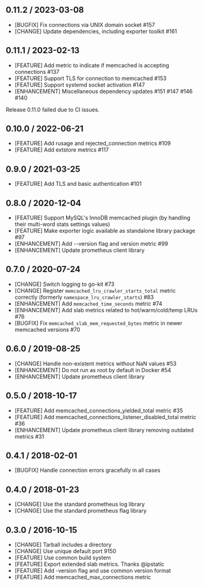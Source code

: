 ## 0.11.2 / 2023-03-08

* [BUGFIX] Fix connections via UNIX domain socket #157
* [CHANGE] Update dependencies, including exporter toolkit #161

## 0.11.1 / 2023-02-13

* [FEATURE] Add metric to indicate if memcached is accepting connections #137
* [FEATURE] Support TLS for connection to memcached #153
* [FEATURE] Support systemd socket activation #147
* [ENHANCEMENT] Miscellaneous dependency updates #151 #147 #146 #140

Release 0.11.0 failed due to CI issues.

## 0.10.0 / 2022-06-21

* [FEATURE] Add rusage and rejected_connection metrics #109
* [FEATURE] Add extstore metrics #117

## 0.9.0 / 2021-03-25

* [FEATURE] Add TLS and basic authentication #101

## 0.8.0 / 2020-12-04

* [FEATURE] Support MySQL's InnoDB memcached plugin (by handling their multi-word stats settings values)
* [FEATURE] Make exporter logic available as standalone library package #97
* [ENHANCEMENT] Add --version flag and version metric #99
* [ENHANCEMENT] Update prometheus client library

## 0.7.0 / 2020-07-24

* [CHANGE] Switch logging to go-kit #73
* [CHANGE] Register `memcached_lru_crawler_starts_total` metric correctly (formerly `namespace_lru_crawler_starts`) #83
* [ENHANCEMENT] Add `memcached_time_seconds` metric #74
* [ENHANCEMENT] Add slab metrics related to hot/warm/cold/temp LRUs #76
* [BUGFIX] Fix `memcached_slab_mem_requested_bytes` metric in newer memcached versions #70

## 0.6.0 / 2019-08-25

* [CHANGE] Handle non-existent metrics without NaN values #53
* [ENHANCEMENT] Do not run as root by default in Docker #54
* [ENHANCEMENT] Update prometheus client library

## 0.5.0 / 2018-10-17

* [FEATURE] Add memcached_connections_yielded_total metric #35
* [FEATURE] Add memcached_connections_listener_disabled_total metric #36
* [ENHANCEMENT] Update prometheus client library removing outdated metrics #31

## 0.4.1 / 2018-02-01

* [BUGFIX] Handle connection errors gracefully in all cases

## 0.4.0 / 2018-01-23

* [CHANGE] Use the standard prometheus log library
* [CHANGE] Use the standard prometheus flag library

## 0.3.0 / 2016-10-15

* [CHANGE] Tarball includes a directory
* [CHANGE] Use unique default port 9150
* [FEATURE] Use common build system
* [FEATURE] Export extended slab metrics. Thanks @ipstatic
* [FEATURE] Add -version flag and use common version format
* [FEATURE] Add memcached_max_connections metric

